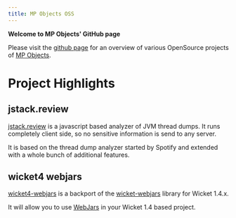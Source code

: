 ```yaml
---
title: MP Objects OSS
---
```


**Welcome to MP Objects' GitHub page**

Please visit the [github page](https://github.com/mpobjects) for an overview of various OpenSource projects of [MP Objects](https://www.mp-objects.com).

# Project Highlights

## jstack.review

[jstack.review](https://jstack.review/) is a javascript based analyzer of JVM thread dumps. It runs completely client side, so no sensitive information is send to any server.

It is based on the thread dump analyzer started by Spotify and extended with a whole bunch of additional features.

## wicket4 webjars

[wicket4-webjars](https://github.com/mpobjects/wicket4-webjars) is a backport of the [wicket-webjars](https://github.com/l0rdn1kk0n/wicket-webjars) library for Wicket 1.4.x.

It will allow you to use [WebJars](https://www.webjars.org/) in your Wicket 1.4 based project.
